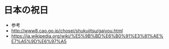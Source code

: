 # 日本の祝日

 * 参考
  * http://www8.cao.go.jp/chosei/shukujitsu/gaiyou.html
  * https://ja.wikipedia.org/wiki/%E5%9B%BD%E6%B0%91%E3%81%AE%E7%A5%9D%E6%97%A5

